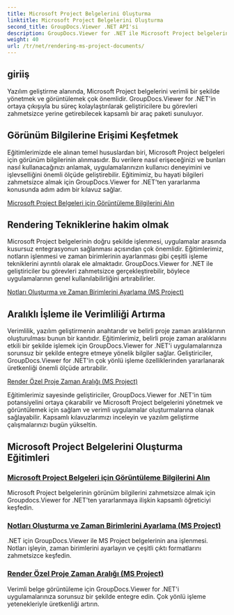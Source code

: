 ```yaml
---
title: Microsoft Project Belgelerini Oluşturma
linktitle: Microsoft Project Belgelerini Oluşturma
second_title: GroupDocs.Viewer .NET API'si
description: GroupDocs.Viewer for .NET ile Microsoft Project belgelerinin görünüm bilgilerini zahmetsizce alın. Çok yönlü işleme yetenekleriyle üretkenliği artırın.
weight: 40
url: /tr/net/rendering-ms-project-documents/
---
```

## giriiş

Yazılım geliştirme alanında, Microsoft Project belgelerini verimli bir şekilde yönetmek ve görüntülemek çok önemlidir. GroupDocs.Viewer for .NET'in ortaya çıkışıyla bu süreç kolaylaştırılarak geliştiricilere bu görevleri zahmetsizce yerine getirebilecek kapsamlı bir araç paketi sunuluyor.

## Görünüm Bilgilerine Erişimi Keşfetmek
Eğitimlerimizde ele alınan temel hususlardan biri, Microsoft Project belgeleri için görünüm bilgilerinin alınmasıdır. Bu verilere nasıl erişeceğinizi ve bunları nasıl kullanacağınızı anlamak, uygulamalarınızın kullanıcı deneyimini ve işlevselliğini önemli ölçüde geliştirebilir. Eğitimimiz, bu hayati bilgileri zahmetsizce almak için GroupDocs.Viewer for .NET'ten yararlanma konusunda adım adım bir kılavuz sağlar.

[Microsoft Project Belgeleri için Görüntüleme Bilgilerini Alın](./get-view-info-ms-project/)

## Rendering Tekniklerine hakim olmak
Microsoft Project belgelerinin doğru şekilde işlenmesi, uygulamalar arasında kusursuz entegrasyonun sağlanması açısından çok önemlidir. Eğitimlerimiz, notların işlenmesi ve zaman birimlerinin ayarlanması gibi çeşitli işleme tekniklerini ayrıntılı olarak ele almaktadır. GroupDocs.Viewer for .NET ile geliştiriciler bu görevleri zahmetsizce gerçekleştirebilir, böylece uygulamalarının genel kullanılabilirliğini artırabilirler.

[Notları Oluşturma ve Zaman Birimlerini Ayarlama (MS Project)](./render-notes-and-adjust-time-ms-project/)

## Aralıklı İşleme ile Verimliliği Artırma
Verimlilik, yazılım geliştirmenin anahtarıdır ve belirli proje zaman aralıklarının oluşturulması bunun bir kanıtıdır. Eğitimlerimiz, belirli proje zaman aralıklarını etkili bir şekilde işlemek için GroupDocs.Viewer for .NET'i uygulamalarınıza sorunsuz bir şekilde entegre etmeye yönelik bilgiler sağlar. Geliştiriciler, GroupDocs.Viewer for .NET'in çok yönlü işleme özelliklerinden yararlanarak üretkenliği önemli ölçüde artırabilir.

[Render Özel Proje Zaman Aralığı (MS Project)](./render-project-time-interval-ms-project/)

Eğitimlerimiz sayesinde geliştiriciler, GroupDocs.Viewer for .NET'in tüm potansiyelini ortaya çıkarabilir ve Microsoft Project belgelerini yönetmek ve görüntülemek için sağlam ve verimli uygulamalar oluşturmalarına olanak sağlayabilir. Kapsamlı kılavuzlarımızı inceleyin ve yazılım geliştirme çalışmalarınızı bugün yükseltin.
## Microsoft Project Belgelerini Oluşturma Eğitimleri
### [Microsoft Project Belgeleri için Görüntüleme Bilgilerini Alın](./get-view-info-ms-project/)
Microsoft Project belgelerinin görünüm bilgilerini zahmetsizce almak için Groupdocs.Viewer for .NET'ten yararlanmaya ilişkin kapsamlı öğreticiyi keşfedin.
### [Notları Oluşturma ve Zaman Birimlerini Ayarlama (MS Project)](./render-notes-and-adjust-time-ms-project/)
.NET için GroupDocs.Viewer ile MS Project belgelerinin ana işlenmesi. Notları işleyin, zaman birimlerini ayarlayın ve çeşitli çıktı formatlarını zahmetsizce keşfedin.
### [Render Özel Proje Zaman Aralığı (MS Project)](./render-project-time-interval-ms-project/)
Verimli belge görüntüleme için GroupDocs.Viewer for .NET'i uygulamalarınıza sorunsuz bir şekilde entegre edin. Çok yönlü işleme yetenekleriyle üretkenliği artırın.